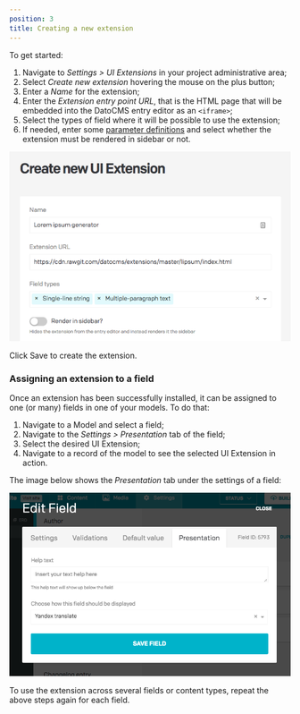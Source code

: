 ```yaml
---
position: 3
title: Creating a new extension
---
```


To get started:

1. Navigate to *Settings > UI Extensions* in your project administrative area;
1. Select *Create new extension* hovering the mouse on the plus button;
1. Enter a *Name* for the extension;
1. Enter the *Extension entry point URL*, that is the HTML page that will be embedded into the DatoCMS entry editor as an `<iframe>`;
1. Select the types of field where it will be possible to use the extension;
1. If needed, enter some [parameter definitions](/docs/ui-extensions/configuration-parameters/) and select whether the extension must be rendered in sidebar or not.

![foo](../images/ui-extensions/new.png)

Click Save to create the extension.

### Assigning an extension to a field

Once an extension has been successfully installed, it can be assigned to one (or many) fields in one of your models. To do that:

1. Navigate to a Model and select a field;
1. Navigate to the *Settings > Presentation* tab of the field;
1. Select the desired UI Extension;
1. Navigate to a record of the model to see the selected UI Extension in action.

The image below shows the *Presentation* tab under the settings of a field:

![foo](../images/ui-extensions/apply.png)

To use the extension across several fields or content types, repeat the above steps again for each field.
